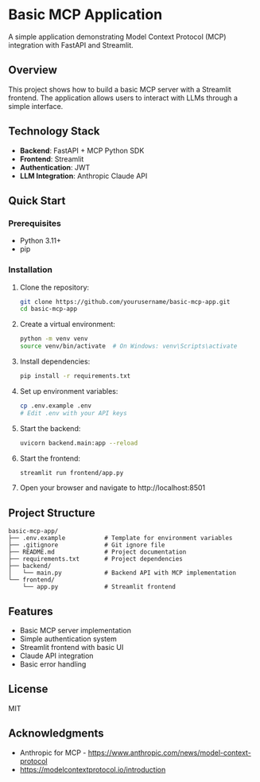 # Basic MCP Application

A simple application demonstrating Model Context Protocol (MCP) integration with FastAPI and Streamlit.

## Overview

This project shows how to build a basic MCP server with a Streamlit frontend. The application allows users to interact with LLMs through a simple interface.

## Technology Stack

- **Backend**: FastAPI + MCP Python SDK
- **Frontend**: Streamlit
- **Authentication**: JWT
- **LLM Integration**: Anthropic Claude API

## Quick Start

### Prerequisites

- Python 3.11+
- pip

### Installation

1. Clone the repository:
   ```bash
   git clone https://github.com/yourusername/basic-mcp-app.git
   cd basic-mcp-app
   ```

2. Create a virtual environment:
   ```bash
   python -m venv venv
   source venv/bin/activate  # On Windows: venv\Scripts\activate
   ```

3. Install dependencies:
   ```bash
   pip install -r requirements.txt
   ```

4. Set up environment variables:
   ```bash
   cp .env.example .env
   # Edit .env with your API keys
   ```

5. Start the backend:
   ```bash
   uvicorn backend.main:app --reload
   ```

6. Start the frontend:
   ```bash
   streamlit run frontend/app.py
   ```

7. Open your browser and navigate to http://localhost:8501

## Project Structure


```
basic-mcp-app/
├── .env.example           # Template for environment variables
├── .gitignore             # Git ignore file
├── README.md              # Project documentation
├── requirements.txt       # Project dependencies
├── backend/
│   └── main.py            # Backend API with MCP implementation
└── frontend/
    └── app.py             # Streamlit frontend
```


## Features

- Basic MCP server implementation
- Simple authentication system
- Streamlit frontend with basic UI
- Claude API integration
- Basic error handling

## License

MIT

## Acknowledgments

- Anthropic for MCP -  https://www.anthropic.com/news/model-context-protocol
- https://modelcontextprotocol.io/introduction